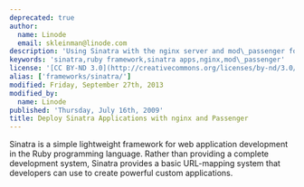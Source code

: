 ```yaml
---
deprecated: true
author:
  name: Linode
  email: skleinman@linode.com
description: 'Using Sinatra with the nginx server and mod\_passenger for web application development and deployment.'
keywords: 'sinatra,ruby framework,sinatra apps,nginx,mod\_passenger'
license: '[CC BY-ND 3.0](http://creativecommons.org/licenses/by-nd/3.0/us/)'
alias: ['frameworks/sinatra/']
modified: Friday, September 27th, 2013
modified_by:
  name: Linode
published: 'Thursday, July 16th, 2009'
title: Deploy Sinatra Applications with nginx and Passenger
---
```




Sinatra is a simple lightweight framework for web application development in the Ruby programming language. Rather than providing a complete development system, Sinatra provides a basic URL-mapping system that developers can use to create powerful custom applications.



